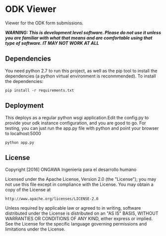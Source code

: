 # ODK Viewer

Viewer for the ODK form submissions.


***WARNING: This is development level software.  Please do not use it unless you
             are familiar with what that means and are comfortable using that type
             of software. IT MAY NOT WORK
             AT ALL***

## Dependencies

You need python 2.7 to run this project, as well as the pip tool to install the dependencies (a python virtual environment is reconmmended). To install the dependencies:

    pip install -r requirements.txt

## Deployment

This deploys as a regular python wsgi application.Edit the config.py to provide your odk instance configuration, and you are good to go. For testing, you can just run the app.py file with python and point your browser to localhost:5000

    python app.py
    
## License
Copyright [2016] ONGAWA Ingeniería para el desarrollo humano

Licensed under the Apache License, Version 2.0 (the "License"); you may not use this file except in compliance with the License. You may obtain a copy of the License at

    http://www.apache.org/licenses/LICENSE-2.0

Unless required by applicable law or agreed to in writing, software distributed under the License is distributed on an "AS IS" BASIS, WITHOUT WARRANTIES OR CONDITIONS OF ANY KIND, either express or implied. See the License for the specific language governing permissions and limitations under the License.
